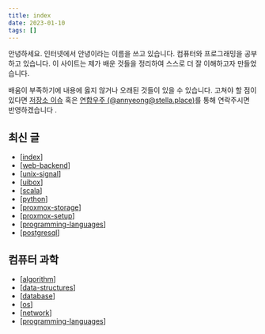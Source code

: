 ```yaml
---
title: index
date: 2023-01-10
tags: []
---
```


안녕하세요. 인터넷에서 안녕이라는 이름을 쓰고 있습니다.
컴퓨터와 프로그래밍을 공부하고 있습니다.
이 사이트는 제가 배운 것들을 정리하여 스스로 더 잘 이해하고자 만들었습니다.

배움이 부족하기에 내용에 옳지 않거나 오래된 것들이 있을 수 있습니다.
고쳐야 할 점이 있다면 [저장소 이슈](https://github.com/nyeong/hanassig/issues/new)
혹은 [연합우주 (@annyeong@stella.place)](https://stella.place/@annyeong)를 통해 연락주시면 반영하겠습니다
.

## 최신 글

[//do]: # "recent"

- [[index]]
- [[web-backend]]
- [[unix-signal]]
- [[uibox]]
- [[scala]]
- [[python]]
- [[proxmox-storage]]
- [[proxmox-setup]]
- [[programming-languages]]
- [[postgresql]]

[//end]: # "2023-07-12 07:28"

## 컴퓨터 과학

- [[algorithm]]
- [[data-structures]]
- [[database]]
- [[os]]
- [[network]]
- [[programming-languages]]

[//do]: # "inner-links"

[algorithm]: algorithm.md
[data-structures]: data-structures.md
[database]: database.md
[index]: index.md
[network]: network.md
[os]: os.md
[postgresql]: postgresql.md
[programming-languages]: programming-languages.md
[proxmox-setup]: proxmox-setup.md
[proxmox-storage]: proxmox-storage.md
[python]: python.md
[scala]: scala.md
[uibox]: uibox.md
[unix-signal]: unix-signal.md
[web-backend]: web-backend.md

[//end]: # "2023-07-12 07:28"

